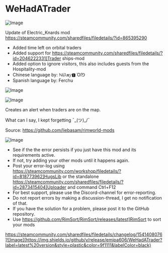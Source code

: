 # WeHadATrader

![Image](https://i.imgur.com/buuPQel.png)

Update of Electric_Knards mod
https://steamcommunity.com/sharedfiles/filedetails/?id=865395290

- Added time left on orbital traders
- Added support for https://steamcommunity.com/sharedfiles/filedetails/?id=2046222331]Trader ships-mod
- Added option to ignore visitors, this also includes guests from the Hospitality-mod
- Chinese language by: ℕ𝖎𝙰𝖓𝕪🅸 Όſ⅁
- Spanish language by: Ferchu

![Image](https://i.imgur.com/pufA0kM.png)


![Image](https://i.imgur.com/Z4GOv8H.png)

Creates an alert when traders are on the map.

What can I say, I kept forgetting ¯\_(ツ)_/¯

Source: https://github.com/liebasam/rimworld-mods

![Image](https://i.imgur.com/PwoNOj4.png)



-  See if the the error persists if you just have this mod and its requirements active.
-  If not, try adding your other mods until it happens again.
-  Post your error-log using https://steamcommunity.com/workshop/filedetails/?id=818773962]HugsLib or the standalone https://steamcommunity.com/sharedfiles/filedetails/?id=2873415404]Uploader and command Ctrl+F12
-  For best support, please use the Discord-channel for error-reporting.
-  Do not report errors by making a discussion-thread, I get no notification of that.
-  If you have the solution for a problem, please post it to the GitHub repository.
-  Use https://github.com/RimSort/RimSort/releases/latest]RimSort to sort your mods



https://steamcommunity.com/sharedfiles/filedetails/changelog/1541408076]![Image](https://img.shields.io/github/v/release/emipa606/WeHadATrader?label=latest%20version&style=plastic&color=9f1111&labelColor=black)

